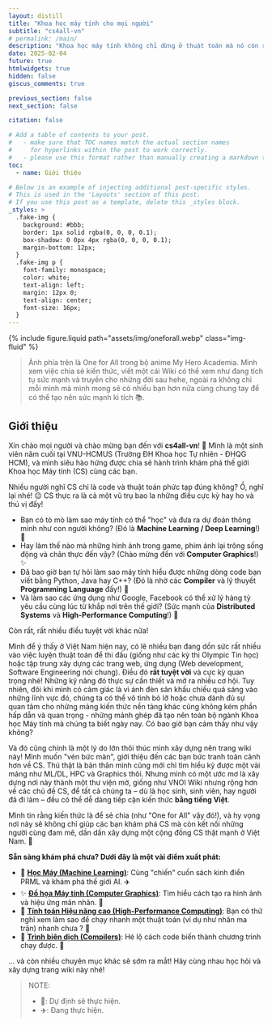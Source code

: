 ```yaml
---
layout: distill
title: "Khoa học máy tính cho mọi người"
subtitle: "cs4all-vn"
# permalink: /main/
description: "Khoa học máy tính không chỉ dừng ở thuật toán mà nó còn rất nhiều thứ khác rất thú vị như Programming Language (Ngôn ngữ lập trình), Compiler (Trình biên dịch), Computer Graphics (Đồ họa máy tính), AI, vâng vâng và mây mây. Trang này được xây dựng tương tự như VNOI Wiki với mong muốn trở thành một thư viện cho các bạn học sinh/sinh viên/người đi làm/... (con người nói chung) có thể tiếp cận từ đó tạo nên một tình yêu đối với Khoa học máy tính nói chung và tạo nên một cộng đồng về Khoa học máy tính ở Việt Nam nói chung."
date: 2025-02-04
future: true
htmlwidgets: true
hidden: false
giscus_comments: true

previous_section: false 
next_section: false

citation: false 

# Add a table of contents to your post.
#   - make sure that TOC names match the actual section names
#     for hyperlinks within the post to work correctly.
#   - please use this format rather than manually creating a markdown table of contents.
toc:
  - name: Giới thiệu

# Below is an example of injecting additional post-specific styles.
# This is used in the 'Layouts' section of this post.
# If you use this post as a template, delete this _styles block.
_styles: >
  .fake-img {
    background: #bbb;
    border: 1px solid rgba(0, 0, 0, 0.1);
    box-shadow: 0 0px 4px rgba(0, 0, 0, 0.1);
    margin-bottom: 12px;
  }
  .fake-img p {
    font-family: monospace;
    color: white;
    text-align: left;
    margin: 12px 0;
    text-align: center;
    font-size: 16px;
  }
---
```


{% include figure.liquid path="assets/img/oneforall.webp" class="img-fluid" %}

> Ảnh phía trên là One for All trong bộ anime My Hero Academia. Mình xem việc chia sẻ kiến thức, viết một cái Wiki có thể xem như đang tích tụ sức mạnh và truyền cho những đời sau hehe, ngoài ra không chỉ mỗi mình mà mình mong sẽ có nhiều bạn hơn nữa cùng chung tay để có thể tạo nên sức mạnh kì tích 📚.

## Giới thiệu

Xin chào mọi người và chào mừng bạn đến với **cs4all-vn**! 👋 Mình là một sinh viên năm cuối tại VNU-HCMUS (Trường ĐH Khoa học Tự nhiên - ĐHQG HCM), và mình siêu hào hứng được chia sẻ hành trình khám phá thế giới Khoa học Máy tính (CS) cùng các bạn.

Nhiều người nghĩ CS chỉ là code và thuật toán phức tạp đúng không? Ồ, nghĩ lại nhé! 😉 CS thực ra là cả một vũ trụ bao la những điều cực kỳ hay ho và thú vị đấy!

* Bạn có tò mò làm sao máy tính có thể "học" và đưa ra dự đoán thông minh như con người không? (Đó là **Machine Learning / Deep Learning**!) 🧠
* Hay làm thế nào mà những hình ảnh trong game, phim ảnh lại trông sống động và chân thực đến vậy? (Chào mừng đến với **Computer Graphics**!) ✨
* Đã bao giờ bạn tự hỏi làm sao máy tính hiểu được những dòng code bạn viết bằng Python, Java hay C++? (Đó là nhờ các **Compiler** và lý thuyết **Programming Language** đấy!) 🤖
* Và làm sao các ứng dụng như Google, Facebook có thể xử lý hàng tỷ yêu cầu cùng lúc từ khắp nơi trên thế giới? (Sức mạnh của **Distributed Systems** và **High-Performance Computing**!) 🚀

Còn rất, rất nhiều điều tuyệt vời khác nữa!

Mình để ý thấy ở Việt Nam hiện nay, có lẽ nhiều bạn đang dồn sức rất nhiều vào việc luyện thuật toán để thi đấu (giống như các kỳ thi Olympic Tin học) hoặc tập trung xây dựng các trang web, ứng dụng (Web development, Software Engineering nói chung). Điều đó **rất tuyệt vời** và cực kỳ quan trọng nhé! Những kỹ năng đó thực sự cần thiết và mở ra nhiều cơ hội. Tuy nhiên, đôi khi mình có cảm giác là vì ánh đèn sân khấu chiếu quá sáng vào những lĩnh vực đó, chúng ta có thể vô tình bỏ lỡ hoặc chưa dành đủ sự quan tâm cho những mảng kiến thức nền tảng khác cũng không kém phần hấp dẫn và quan trọng - những mảnh ghép đã tạo nên toàn bộ ngành Khoa học Máy tính mà chúng ta biết ngày nay. Có bao giờ bạn cảm thấy như vậy không?

Và đó cũng chính là một lý do lớn thôi thúc mình xây dựng nên trang wiki này! Mình muốn "vén bức màn", giới thiệu đến các bạn bức tranh toàn cảnh hơn về CS. Thú thật là bản thân mình cũng mới chỉ tìm hiểu kỹ được một vài mảng như ML/DL, HPC và Graphics thôi. Nhưng mình có một ước mơ là xây dựng nơi này thành một thư viện mở, giống như VNOI Wiki nhưng rộng hơn về các chủ đề CS, để tất cả chúng ta – dù là học sinh, sinh viên, hay người đã đi làm – đều có thể dễ dàng tiếp cận kiến thức **bằng tiếng Việt**.

Mình tin rằng kiến thức là để sẻ chia (như "One for All" vậy đó!), và hy vọng nơi này sẽ không chỉ giúp các bạn khám phá CS mà còn kết nối những người cùng đam mê, dần dần xây dựng một cộng đồng CS thật mạnh ở Việt Nam. 💪

**Sẵn sàng khám phá chưa? Dưới đây là một vài điểm xuất phát:**

* 🧠 **[Học Máy (Machine Learning)](./prml)**: Cùng "chiến" cuốn sách kinh điển PRML và khám phá thế giới AI. ✈️
* ✨ **[Đồ họa Máy tính (Computer Graphics)](./)**: Tìm hiểu cách tạo ra hình ảnh và hiệu ứng mãn nhãn. 🚧
* 🚀 **[Tính toán Hiệu năng cao (High-Performance Computing)](./)**: Bạn có thử nghĩ xem làm sao để chạy nhanh một thuật toán (ví dụ như nhân ma trận) nhanh chưa ? 🚧
* 🧩 **[Trình biên dịch (Compilers)](./)**: Hé lộ cách code biến thành chương trình chạy được. 🚧

... và còn nhiều chuyên mục khác sẽ sớm ra mắt! Hãy cùng nhau học hỏi và xây dựng trang wiki này nhé!

> NOTE:
> - 🚧: Dự định sẽ thực hiện.
> - ✈️: Đang thực hiện.
